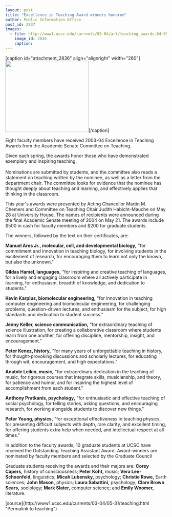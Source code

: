 ```yaml
---
layout: post
title: "Excellence in Teaching Award winners honored"
author: Public Information Office
post_id: 2837
images:
  - file: http://www1.ucsc.edu/currents/03-04/art/teaching_awards.04-05-31.jpg
    image_id: 2836
    caption: 
---
```


[caption id="attachment_2836" align="alignright" width="260"]<a href="http://localhost/mysite/wp-content/uploads/2004/05/teaching_awards.04-05-31.jpg"><img class="size-full wp-image-2836" src="http://localhost/mysite/wp-content/uploads/2004/05/teaching_awards.04-05-31.jpg" alt="" width="260" height="222" /></a>[/caption]
<p>
  Eight faculty members have received 2003-04 Excellence in Teaching Awards from the Academic Senate Committee on Teaching.<br>
</p>
<p>
  Given each spring, the awards honor those who have demonstrated exemplary and inspiring teaching.<br>
  <br>
  Nominations are submitted by students, and the committee also reads a statement on teaching written by the nominee, as well as a letter from the department chair. The committee looks for evidence that the nominee has thought deeply about teaching and learning, and effectively applies that thinking in the classroom.<br>
</p>
<p>
  This year's awards were presented by Acting Chancellor Martin M. Chemers and Committee on Teaching Chair Judith Habicht-Mauche on May 28 at University House. The names of recipients were announced during the final Academic Senate meeting of 2004 on May 21. The awards include $500 in cash for faculty members and $200 for graduate students.<br>
</p>
<p>
  The winners, followed by the text on their certificates, are:<br>
</p>
<p>
  <b>Manuel Ares Jr., molecular, cell, and developmental biology,</b> "for commitment and innovation in teaching biology, for involving students in the excitement of research, for encouraging them to learn not only the known, but also the unknown."<br>
</p>
<p>
  <b>Gildas Hamel, languages,</b> "for inspiring and creative teaching of languages, for a lively and engaging classroom where all actively participate in learning, for enthusiasm, breadth of knowledge, and dedication to students."<br>
</p>
<p>
  <b>Kevin Karplus, biomolecular engineering,</b> "for innovation in teaching computer engineering and biomolecular engineering, for challenging problems, question-driven lectures, and enthusiasm for the subject, for high standards and dedication to student success."<br>
</p>
<p>
  <b>Jenny Keller, science communication,</b> "for extraordinary teaching of science illustration, for creating a collaborative classroom where students learn from one another, for offering discipline, mentorship, insight, and encouragement."<br>
</p>
<p>
  <b>Peter Kenez, history,</b> "for many years of unforgettable teaching in history, for thought-provoking discussions and scholarly lectures, for educating through wit, encouragement, and high expectations."<br>
</p>
<p>
  <b>Anatole Leikin, music,</b> "for extraordinary dedication in the teaching of music, for rigorous courses that integrate skills, musicianship, and theory, for patience and humor, and for inspiring the highest level of accomplishment from each student."<br>
</p>
<p>
  <b>Anthony Pratkanis, psychology,</b> "for enthusiastic and effective teaching of social psychology, for telling stories, asking questions, and encouraging research, for working alongside students to discover new things."<br>
</p>
<p>
  <b>Peter Young, physics,</b> "for exceptional effectiveness in teaching physics, for presenting difficult subjects with depth, rare clarity, and excellent timing, for offering students extra help when needed, and intellectual respect at all times."<br>
</p>
<p>
  In addition to the faculty awards, 10 graduate students at UCSC have received the Outstanding Teaching Assistant Award. Award-winners are nominated by faculty members and selected by the Graduate Council
</p>
<p>
  Graduate students receiving the awards and their majors are: <b>Corey Capers,</b> history of consciousness; <b>Peter Koht,</b> music; <b>Vera Lee-Schoenfeld,</b> linguistics; <b>Micah Lubensky,</b> psychology; <b>Christie Rowe,</b> Earth sciences; <b>John Mason,</b> physics; <b>Laura Sabattini,</b> psychology; <b>Clare Brown Sears,</b> sociology; <b>Mark Slater,</b> computer science; and <b>Emily Woomer,</b> literature.<br>
</p>
[source](http://www1.ucsc.edu/currents/03-04/05-31/teaching.html "Permalink to teaching")
